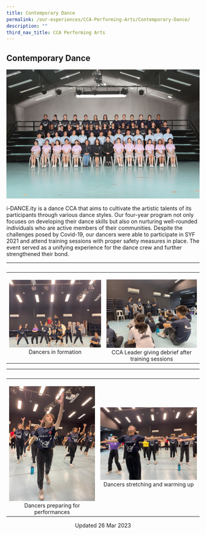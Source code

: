 ```yaml
---
title: Contemporary Dance
permalink: /our-experiences/CCA-Performing-Arts/Contemporary-Dance/
description: ""
third_nav_title: CCA Performing Arts
---
```

## Contemporary Dance

![](/images/JS1_Contemporary%20Dance.jpg)

i-DANCE.ity is a dance CCA that aims to cultivate the artistic talents of its participants through various dance styles. Our four-year program not only focuses on developing their dance skills but also on nurturing well-rounded individuals who are active members of their communities. Despite the challenges posed by Covid-19, our dancers were able to participate in SYF 2021 and attend training sessions with proper safety measures in place. The event served as a unifying experience for the dance crew and further strengthened their bond.

|   |   |  
|---|---|  
| ![](/images/JS2_Dance_1.jpg)<center>Dancers in formation</center> |  ![](/images/JS3_Dance_2.jpg)<center>CCA Leader giving debrief after training sessions</center> |

|   |   |  
|---|---|  
| ![](/images/JS4_Dance_3.jpg) <center>Dancers preparing for performances</center> | ![](/images/JS5_Dance_4.jpg)<center>Dancers stretching and warming up</center> |

<center> Updated 26 Mar 2023 </center>